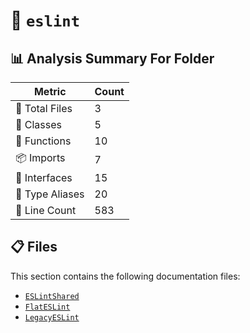 # 📁 `eslint`

## 📊 Analysis Summary For Folder

| Metric | Count |
|--------|-------|
| 📁 Total Files | 3 |
| 🧱 Classes | 5 |
| 🔧 Functions | 10 |
| 📦 Imports | 7 |
| 📐 Interfaces | 15 |
| 📑 Type Aliases | 20 |
| 🔢 Line Count | 583 |


## 📋 Files

This section contains the following documentation files:

- [`ESLintShared`](./ESLintShared.md)
- [`FlatESLint`](./FlatESLint.md)
- [`LegacyESLint`](./LegacyESLint.md)
